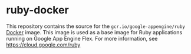 ruby-docker
===========

This repository contains the source for the `gcr.io/google-appengine/ruby`
[Docker](https://docker.com) image. This image is used as a base image for
Ruby applications running on Google App Engine Flex. For more information,
see https://cloud.google.com/ruby
